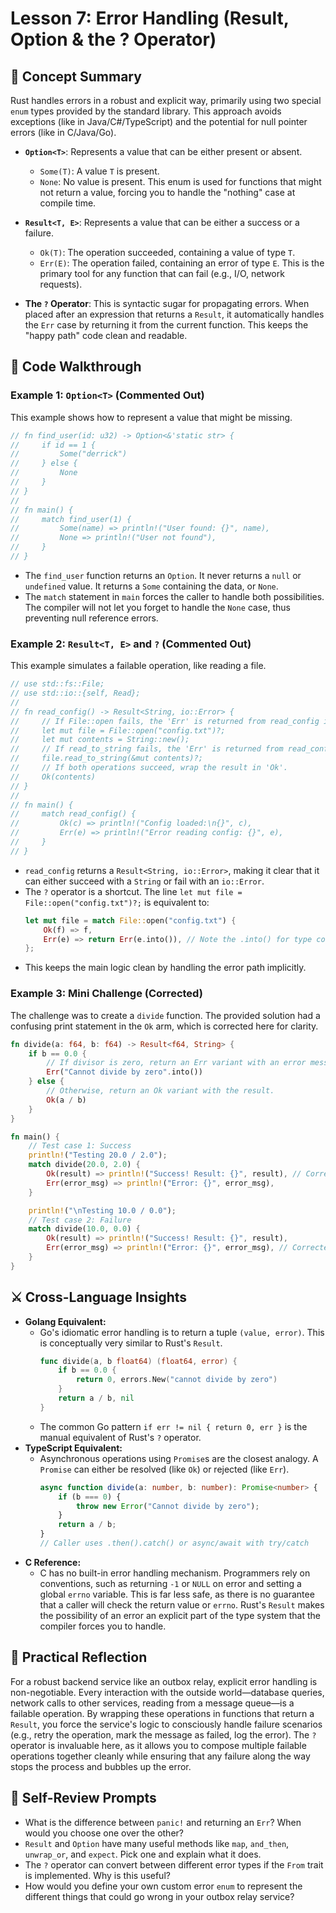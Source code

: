# Lesson 7: Error Handling (Result, Option & the ? Operator)

## 🧠 Concept Summary
Rust handles errors in a robust and explicit way, primarily using two special `enum` types provided by the standard library. This approach avoids exceptions (like in Java/C#/TypeScript) and the potential for null pointer errors (like in C/Java/Go).

-   **`Option<T>`**: Represents a value that can be either present or absent.
    -   `Some(T)`: A value `T` is present.
    -   `None`: No value is present.
    This enum is used for functions that might not return a value, forcing you to handle the "nothing" case at compile time.

-   **`Result<T, E>`**: Represents a value that can be either a success or a failure.
    -   `Ok(T)`: The operation succeeded, containing a value of type `T`.
    -   `Err(E)`: The operation failed, containing an error of type `E`.
    This is the primary tool for any function that can fail (e.g., I/O, network requests).

-   **The `?` Operator**: This is syntactic sugar for propagating errors. When placed after an expression that returns a `Result`, it automatically handles the `Err` case by returning it from the current function. This keeps the "happy path" code clean and readable.

## 🧩 Code Walkthrough

### Example 1: `Option<T>` (Commented Out)
This example shows how to represent a value that might be missing.
```rust
// fn find_user(id: u32) -> Option<&'static str> {
//     if id == 1 {
//         Some("derrick")
//     } else {
//         None
//     }
// }
//
// fn main() {
//     match find_user(1) {
//         Some(name) => println!("User found: {}", name),
//         None => println!("User not found"),
//     }
// }
```
-   The `find_user` function returns an `Option`. It never returns a `null` or `undefined` value. It returns a `Some` containing the data, or `None`.
-   The `match` statement in `main` forces the caller to handle both possibilities. The compiler will not let you forget to handle the `None` case, thus preventing null reference errors.

### Example 2: `Result<T, E>` and `?` (Commented Out)
This example simulates a failable operation, like reading a file.
```rust
// use std::fs::File;
// use std::io::{self, Read};
//
// fn read_config() -> Result<String, io::Error> {
//     // If File::open fails, the 'Err' is returned from read_config immediately.
//     let mut file = File::open("config.txt")?;
//     let mut contents = String::new();
//     // If read_to_string fails, the 'Err' is returned from read_config immediately.
//     file.read_to_string(&mut contents)?;
//     // If both operations succeed, wrap the result in 'Ok'.
//     Ok(contents)
// }
//
// fn main() {
//     match read_config() {
//         Ok(c) => println!("Config loaded:\n{}", c),
//         Err(e) => println!("Error reading config: {}", e),
//     }
// }
```
-   `read_config` returns a `Result<String, io::Error>`, making it clear that it can either succeed with a `String` or fail with an `io::Error`.
-   The `?` operator is a shortcut. The line `let mut file = File::open("config.txt")?;` is equivalent to:
    ```rust
    let mut file = match File::open("config.txt") {
        Ok(f) => f,
        Err(e) => return Err(e.into()), // Note the .into() for type conversion
    };
    ```
-   This keeps the main logic clean by handling the error path implicitly.

### Example 3: Mini Challenge (Corrected)
The challenge was to create a `divide` function. The provided solution had a confusing print statement in the `Ok` arm, which is corrected here for clarity.
```rust
fn divide(a: f64, b: f64) -> Result<f64, String> {
    if b == 0.0 {
        // If divisor is zero, return an Err variant with an error message.
        Err("Cannot divide by zero".into())
    } else {
        // Otherwise, return an Ok variant with the result.
        Ok(a / b)
    }
}

fn main() {
    // Test case 1: Success
    println!("Testing 20.0 / 2.0");
    match divide(20.0, 2.0) {
        Ok(result) => println!("Success! Result: {}", result), // Corrected message
        Err(error_msg) => println!("Error: {}", error_msg),
    }

    println!("\nTesting 10.0 / 0.0");
    // Test case 2: Failure
    match divide(10.0, 0.0) {
        Ok(result) => println!("Success! Result: {}", result),
        Err(error_msg) => println!("Error: {}", error_msg), // Corrected to use the message from the Err
    }
}
```

## ⚔️ Cross-Language Insights
-   **Golang Equivalent:**
    -   Go's idiomatic error handling is to return a tuple `(value, error)`. This is conceptually very similar to Rust's `Result`.
        ```go
        func divide(a, b float64) (float64, error) {
            if b == 0.0 {
                return 0, errors.New("cannot divide by zero")
            }
            return a / b, nil
        }
        ```
    -   The common Go pattern `if err != nil { return 0, err }` is the manual equivalent of Rust's `?` operator.
-   **TypeScript Equivalent:**
    -   Asynchronous operations using `Promise`s are the closest analogy. A `Promise` can either be resolved (like `Ok`) or rejected (like `Err`).
        ```typescript
        async function divide(a: number, b: number): Promise<number> {
            if (b === 0) {
                throw new Error("Cannot divide by zero");
            }
            return a / b;
        }
        // Caller uses .then().catch() or async/await with try/catch
        ```
-   **C Reference:**
    -   C has no built-in error handling mechanism. Programmers rely on conventions, such as returning `-1` or `NULL` on error and setting a global `errno` variable. This is far less safe, as there is no guarantee that a caller will check the return value or `errno`. Rust's `Result` makes the possibility of an error an explicit part of the type system that the compiler forces you to handle.

## 🚀 Practical Reflection
For a robust backend service like an outbox relay, explicit error handling is non-negotiable. Every interaction with the outside world—database queries, network calls to other services, reading from a message queue—is a failable operation. By wrapping these operations in functions that return a `Result`, you force the service's logic to consciously handle failure scenarios (e.g., retry the operation, mark the message as failed, log the error). The `?` operator is invaluable here, as it allows you to compose multiple failable operations together cleanly while ensuring that any failure along the way stops the process and bubbles up the error.

## 🧩 Self-Review Prompts
-   What is the difference between `panic!` and returning an `Err`? When would you choose one over the other?
-   `Result` and `Option` have many useful methods like `map`, `and_then`, `unwrap_or`, and `expect`. Pick one and explain what it does.
-   The `?` operator can convert between different error types if the `From` trait is implemented. Why is this useful?
-   How would you define your own custom error `enum` to represent the different things that could go wrong in your outbox relay service?
